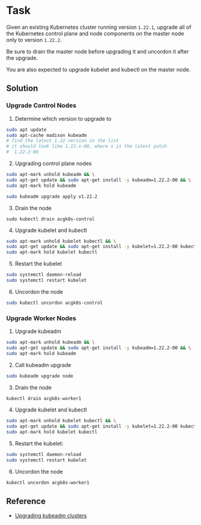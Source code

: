 # Task
Given an existing Kubernetes cluster running version `1.22.1`, upgrade all of the Kubernetes control plane and node components on the master node only to version `1.22.2`.

Be sure to drain the master node before upgrading it and uncordon it after the upgrade.

You are also expected to upgrade kubelet and kubectl on the master node.

## Solution
### Upgrade Control Nodes
1. Determine which version to upgrade to
```bash
sudo apt update
sudo apt-cache madison kubeadm
# find the latest 1.22 version in the list
# it should look like 1.22.x-00, where x is the latest patch
#  1.22.2-00
```

2. Upgrading control plane nodes
```bash
sudo apt-mark unhold kubeadm && \
sudo apt-get update && sudo apt-get install -y kubeadm=1.22.2-00 && \
sudo apt-mark hold kubeadm

sudo kubeadm upgrade apply v1.22.2
```
3. Drain the node
```
sudo kubectl drain acgk8s-control
```
4. Upgrade kubelet and kubectl
```bash
sudo apt-mark unhold kubelet kubectl && \
sudo apt-get update && sudo apt-get install -y kubelet=1.22.2-00 kubectl=1.22.2-00 && \
sudo apt-mark hold kubelet kubectl
```
5. Restart the kubelet
```bash
sudo systemctl daemon-reload
sudo systemctl restart kubelet
```
6. Uncordon the node
```bash
sudo kubectl uncordon acgk8s-control
```
### Upgrade Worker Nodes
1. Upgrade kubeadm
```bash
sudo apt-mark unhold kubeadm && \
sudo apt-get update && sudo apt-get install -y kubeadm=1.22.2-00 && \
sudo apt-mark hold kubeadm
```
2. Call kubeadm upgrade
```bash
sudo kubeadm upgrade node
```
3. Drain the node
```bash
kubectl drain acgk8s-worker1
```
4. Upgrade kubelet and kubectl
```bash
sudo apt-mark unhold kubelet kubectl && \
sudo apt-get update && sudo apt-get install -y kubelet=1.22.2-00 kubectl=1.22.2-00 && \
sudo apt-mark hold kubelet kubectl
```
5. Restart the kubelet:
```bash
sudo systemctl daemon-reload
sudo systemctl restart kubelet
```
6. Uncordon the node
```bash
kubectl uncordon acgk8s-worker1
```


## Reference
* [Upgrading kubeadm clusters](https://kubernetes.io/docs/tasks/administer-cluster/kubeadm/kubeadm-upgrade/)